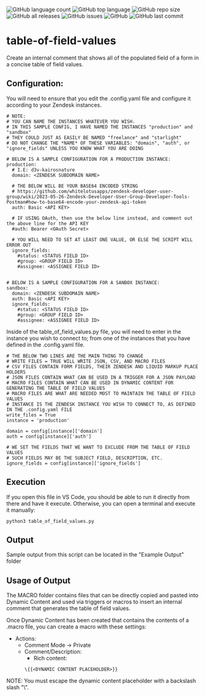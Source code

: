 ![GitHub language count](https://img.shields.io/github/languages/count/whitelotusapps/table-of-field-values)
![GitHub top language](https://img.shields.io/github/languages/top/whitelotusapps/table-of-field-values)
![GitHub repo size](https://img.shields.io/github/repo-size/whitelotusapps/table-of-field-values)
![GitHub all releases](https://img.shields.io/github/downloads/whitelotusapps/table-of-field-values/total)
![GitHub issues](https://img.shields.io/github/issues-raw/whitelotusapps/table-of-field-values)
![GitHub](https://img.shields.io/github/license/whitelotusapps/table-of-field-values)
![GitHub last commit](https://img.shields.io/github/last-commit/whitelotusapps/table-of-field-values)
# table-of-field-values
Create an internal comment that shows all of the populated field of a form in a concise table of field values.

## Configuration:
You will need to ensure that you edit the .config.yaml file and configure it according to your Zendesk instances.

```
# NOTE: 
# YOU CAN NAME THE INSTANCES WHATEVER YOU WISH.
# IN THIS SAMPLE CONFIG, I HAVE NAMED THE INSTANCES "production" and "sandbox"
# THEY COULD JUST AS EASILY BE NAMED "freelance" and "starlight"
# DO NOT CHANGE THE *NAME* OF THESE VARIABLES: "domain", "auth", or "ignore_fields" UNLESS YOU KNOW WHAT YOU ARE DOING

# BELOW IS A SAMPLE CONFIGURATION FOR A PRODUCTION INSTANCE:
production:
  # I.E: d3v-kairosnature
  domain: <ZENDESK SUBDOMAIN NAME>

  # THE BELOW WILL BE YOUR BASE64 ENCODED STRING
  # https://github.com/whitelotusapps/zendesk-developer-user-group/wiki/2023-05-26-Zendesk-Developer-User-Group-Developer-Tools-Postman#how-to-base64-encode-your-zendesk-api-token
  auth: Basic <API KEY>

  # IF USING OAuth, then use the below line instead, and comment out the above line for the API KEY
  #auth: Bearer <OAuth Secret>

  # YOU WILL NEED TO SET AT LEAST ONE VALUE, OR ELSE THE SCRIPT WILL ERROR OUT
  ignore_fields: 
    #status: <STATUS FIELD ID>
    #group: <GROUP FIELD ID>
    #assignee: <ASSIGNEE FIELD ID>


# BELOW IS A SAMPLE CONFIGURATION FOR A SANBOX INSTANCE:
sandbox:
  domain: <ZENDESK SUBDOMAIN NAME>
  auth: Basic <API KEY>
  ignore_fields: 
    #status: <STATUS FIELD ID>
    #group: <GROUP FIELD ID>
    #assignee: <ASSIGNEE FIELD ID>
```

Inside of the table_of_field_values.py file, you will need to enter in the instance you wish to connect to; from one of the instances that you have defined in the .config.yaml file.

```
# THE BELOW TWO LINES ARE THE MAIN THING TO CHANGE
# WRITE FILES = TRUE WILL WRITE JSON, CSV, AND MACRO FILES
# CSV FILES CONTAIN FORM FIELDS, THEIR ZENDESK AND LIQUID MARKUP PLACE HOLDERS
# JSON FILES CONTAIN WHAT CAN BE USED IN A TRIGGER FOR A JSON PAYLOAD
# MACRO FILES CONTAIN WHAT CAN BE USED IN DYNAMIC CONTENT FOR GENERATING THE TABLE OF FIELD VALUES
# MACRO FILES ARE WHAT ARE NEEDED MOST TO MAINTAIN THE TABLE OF FIELD VALUES
# INSTANCE IS THE ZENDESK INSTANCE YOU WISH TO CONNECT TO, AS DEFINED IN THE .config.yaml FILE
write_files = True
instance = 'production'

domain = config[instance]['domain']
auth = config[instance]['auth']

# WE SET THE FIELDS THAT WE WANT TO EXCLUDE FROM THE TABLE OF FIELD VALUES
# SUCH FIELDS MAY BE THE SUBJECT FIELD, DESCRIPTION, ETC.
ignore_fields = config[instance]['ignore_fields']
```

## Execution

If you open this file in VS Code, you should be able to run it directly from there and have it execute. Otherwise, you can open a terminal and execute it manually:

```
python3 table_of_field_values.py
```

## Output

Sample output from this script can be located in the "Example Output" folder

## Usage of Output

The MACRO folder contains files that can be directly copied and pasted into Dynamic Content and used via triggers or macros to insert an internal comment that generates the table of field values.

Once Dynamic Content has been created that contains the contents of a .macro file, you can create a macro with these settings:
  - Actions: 
    - Comment Mode -> Private
    - Comment/Description:
      - Rich content:
      ```
      \{{<DYNAMIC CONTENT PLACEHOLDER>}}
      ```
NOTE: You must escape the dynamic content placeholder with a backslash slash "\\".


